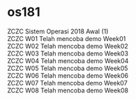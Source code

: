 # os181
ZCZC Sistem Operasi 2018 Awal (1) </br>
ZCZC W01 Telah mencoba demo Week01 </br>
ZCZC W02 Telah mencoba demo Week02 </br>
ZCZC W03 Telah mencoba demo Week03 </br>
ZCZC W04 Telah mencoba demo Week04 </br>
ZCZC W05 Telah mencoba demo Week05 </br>
ZCZC W06 Telah mencoba demo Week06 </br>
ZCZC W07 Telah mencoba demo Week07 </br>
ZCZC W08 Telah mencoba demo Week08 </br>
